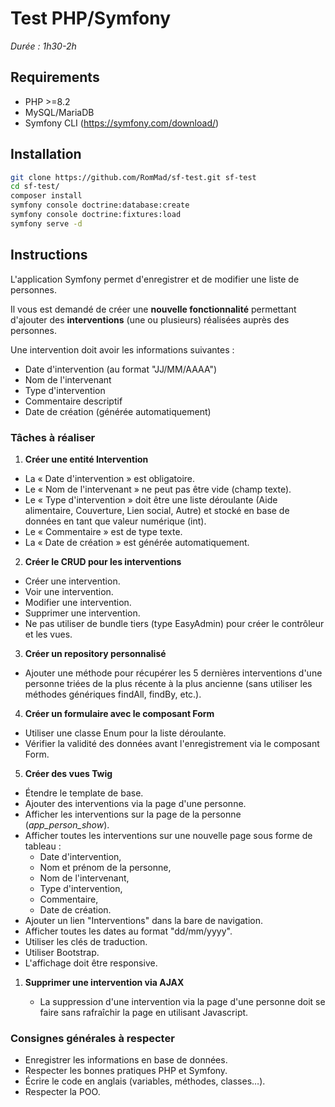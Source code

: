 # Test PHP/Symfony

*Durée : 1h30-2h*

## Requirements

- PHP >=8.2
- MySQL/MariaDB
- Symfony CLI (<https://symfony.com/download/>)

## Installation

```bash
git clone https://github.com/RomMad/sf-test.git sf-test
cd sf-test/
composer install
symfony console doctrine:database:create
symfony console doctrine:fixtures:load
symfony serve -d
```

## Instructions

L'application Symfony permet d'enregistrer et de modifier une liste de personnes.

Il vous est demandé de créer une **nouvelle fonctionnalité** permettant d'ajouter des **interventions** (une ou plusieurs) réalisées auprès des personnes.

Une intervention doit avoir les informations suivantes :

- Date d'intervention (au format "JJ/MM/AAAA")
- Nom de l'intervenant
- Type d'intervention
- Commentaire descriptif
- Date de création (générée automatiquement)

### Tâches à réaliser

1. **Créer une entité Intervention**

  * La « Date d'intervention » est obligatoire.
  * Le « Nom de l'intervenant » ne peut pas être vide (champ texte).
  * Le « Type d'intervention » doit être une liste déroulante (Aide alimentaire, Couverture, Lien social, Autre) et stocké en base de données en tant que valeur numérique (int).
  * Le « Commentaire » est de type texte.
  * La « Date de création » est générée automatiquement.

2. **Créer le CRUD pour les interventions**

  * Créer une intervention.
  * Voir une intervention.
  * Modifier une intervention.
  * Supprimer une intervention.
  * Ne pas utiliser de bundle tiers (type EasyAdmin) pour créer le contrôleur et les vues.

3. **Créer un repository personnalisé**
  
* Ajouter une méthode pour récupérer les 5 dernières interventions d'une personne triées de la plus récente à la plus ancienne (sans utiliser les méthodes génériques findAll, findBy, etc.).

4. **Créer un formulaire avec le composant Form**

* Utiliser une classe Enum pour la liste déroulante.
* Vérifier la validité des données avant l'enregistrement via le composant Form.

5. **Créer des vues Twig**

* Étendre le template de base.
* Ajouter des interventions via la page d'une personne.
* Afficher les interventions sur la page de la personne (*app_person_show*).
* Afficher toutes les interventions sur une nouvelle page sous forme de tableau :
  * Date d'intervention,
  * Nom et prénom de la personne,
  * Nom de l'intervenant,
  * Type d'intervention,
  * Commentaire,
  * Date de création.
* Ajouter un lien "Interventions" dans la bare de navigation.
* Afficher toutes les dates au format "dd/mm/yyyy".
* Utiliser les clés de traduction.
* Utiliser Bootstrap.
* L'affichage doit être responsive.

1. **Supprimer une intervention via AJAX**

   * La suppression d'une intervention via la page d'une personne doit se faire sans rafraîchir la page en utilisant Javascript.

### Consignes générales à respecter

- Enregistrer les informations en base de données.
- Respecter les bonnes pratiques PHP et Symfony.
- Écrire le code en anglais (variables, méthodes, classes…).
- Respecter la POO.
